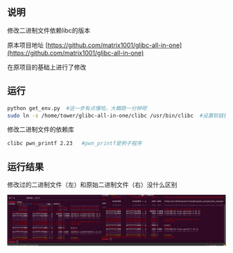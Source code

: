 ## 说明

修改二进制文件依赖libc的版本

原本项目地址
[https://github.com/matrix1001/glibc-all-in-one](https://github.com/matrix1001/glibc-all-in-one)

在原项目的基础上进行了修改

## 运行

``` bash
python get_env.py  #这一步有点慢哈，大概跑一分钟吧
sudo ln -s /home/tower/glibc-all-in-one/clibc /usr/bin/clibc  #设置软链接需要绝对路径
```

修改二进制文件的依赖库

``` bash
clibc pwn_printf 2.23   #pwn_printf是例子程序
```

## 运行结果
修改过的二进制文件（左）和原始二进制文件（右）没什么区别

![结果](https://raw.githubusercontent.com/tower111/picture/main/小书匠/1606831396379.png)


